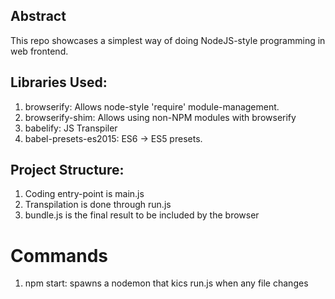 ## Abstract
This repo showcases a simplest way of doing NodeJS-style programming
in web frontend.

## Libraries Used:
1. browserify: Allows node-style 'require' module-management.
2. browserify-shim: Allows using non-NPM modules with browserify
3. babelify: JS Transpiler
4. babel-presets-es2015: ES6 -> ES5 presets.

## Project Structure:
1. Coding entry-point is main.js
2. Transpilation is done through run.js
3. bundle.js is the final result to be included by the browser

# Commands
1. npm start: spawns a nodemon that kics run.js when any file changes
